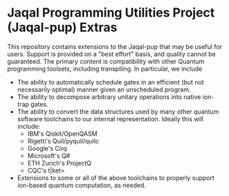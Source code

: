 # Jaqal Programming Utilities Project (Jaqal-pup) Extras
This repository contains extensions to the Jaqal-pup that may be useful for
users.  Support is provided on a "best effort" basis, and quality cannot be
guaranteed.  The primary content is compatibility with other Quantum
programming toolsets, including transpiling.  In particular, we include
* The ability to automatically schedule gates in an efficient (but not
  necessarily optimal) manner given an unscheduled program.
* The ability to decompose arbitrary unitary operations into native ion-trap
  gates.
* The ability to convert the data structures used by many other quantum
  software toolchains to our internal representation. Ideally this will
  include:
    * IBM's Qiskit/OpenQASM
    * Rigetti's Quil/pyquil/quilc
    * Google's Cirq
    * Microsoft's Q#
    * ETH Zurich's ProjectQ
    * CQC's t|ket>
* Extensions to some or all of the above toolchains to properly support
  ion-based quantum computation, as needed.
